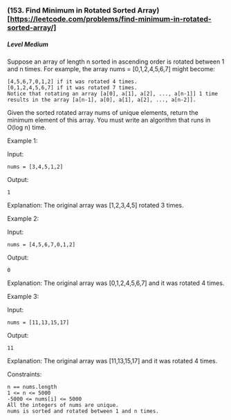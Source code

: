 ### (153. Find Minimum in Rotated Sorted Array)[https://leetcode.com/problems/find-minimum-in-rotated-sorted-array/]

##### Level Medium

Suppose an array of length n sorted in ascending order is rotated between 1 and n times. For example, the array nums = [0,1,2,4,5,6,7] might become:

```JS
[4,5,6,7,0,1,2] if it was rotated 4 times.
[0,1,2,4,5,6,7] if it was rotated 7 times.
Notice that rotating an array [a[0], a[1], a[2], ..., a[n-1]] 1 time results in the array [a[n-1], a[0], a[1], a[2], ..., a[n-2]].
```

Given the sorted rotated array nums of unique elements, return the minimum element of this array.
You must write an algorithm that runs in O(log n) time.

 

Example 1:

Input: 
```JS
nums = [3,4,5,1,2]
```

Output: 
```JS
1
```

Explanation: 
The original array was [1,2,3,4,5] rotated 3 times.


Example 2:

Input: 
```JS
nums = [4,5,6,7,0,1,2]
```

Output: 
```JS
0
```

Explanation: 
The original array was [0,1,2,4,5,6,7] and it was rotated 4 times.


Example 3:

Input: 
```JS
nums = [11,13,15,17]
```

Output: 
```JS
11
```

Explanation: 
The original array was [11,13,15,17] and it was rotated 4 times. 

 

Constraints:
```JS
n == nums.length
1 <= n <= 5000
-5000 <= nums[i] <= 5000
All the integers of nums are unique.
nums is sorted and rotated between 1 and n times.
```